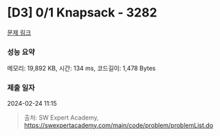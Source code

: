 # [D3] 0/1 Knapsack - 3282 

[문제 링크](https://swexpertacademy.com/main/code/problem/problemDetail.do?contestProbId=AWBJAVpqrzQDFAWr) 

### 성능 요약

메모리: 19,892 KB, 시간: 134 ms, 코드길이: 1,478 Bytes

### 제출 일자

2024-02-24 11:15



> 출처: SW Expert Academy, https://swexpertacademy.com/main/code/problem/problemList.do